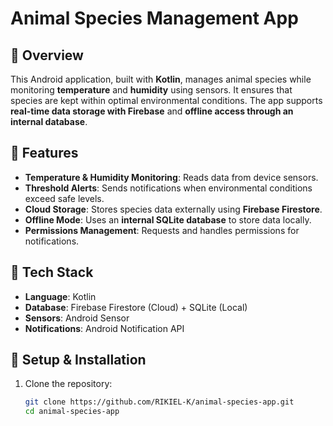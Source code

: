#  Animal Species Management App

## 📌 Overview
This Android application, built with **Kotlin**, manages animal species while monitoring **temperature** and **humidity** using sensors. It ensures that species are kept within optimal environmental conditions. The app supports **real-time data storage with Firebase** and **offline access through an internal database**.

## 📌 Features
-  **Temperature & Humidity Monitoring**: Reads data from device sensors.
-  **Threshold Alerts**: Sends notifications when environmental conditions exceed safe levels.
-  **Cloud Storage**: Stores species data externally using **Firebase Firestore**.
-  **Offline Mode**: Uses an **internal SQLite database** to store data locally.
-  **Permissions Management**: Requests and handles permissions for notifications.

## 📌 Tech Stack
- **Language**: Kotlin
- **Database**: Firebase Firestore (Cloud) + SQLite (Local)
- **Sensors**: Android Sensor 
- **Notifications**: Android Notification API

## 📌 Setup & Installation
1. Clone the repository:
   ```sh
   git clone https://github.com/RIKIEL-K/animal-species-app.git
   cd animal-species-app
